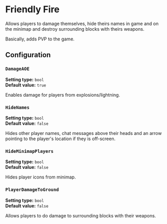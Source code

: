 
# Friendly Fire

Allows players to damage themselves, hide theirs names in game and on the minimap and destroy surrounding blocks with theirs weapons.

Basically, adds PVP to the game.

## Configuration

### `DamageAOE`

**Setting type:** `bool` \
**Default value:** `true`

Enables damage for players from explosions/lightning.

### `HideNames`

**Setting type:** `bool` \
**Default value:** `false`

Hides other player names, chat messages above their heads and an arrow pointing to the player's location if they is off-screen.

### `HideMinimapPlayers`

**Setting type:** `bool` \
**Default value:** `false`

Hides player icons from minimap.

### `PlayerDamageToGround`

**Setting type:** `bool` \
**Default value:** `false`

Allows players to do damage to surrounding blocks with their weapons.
